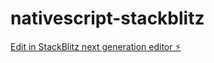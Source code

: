 # nativescript-stackblitz

[Edit in StackBlitz next generation editor ⚡️](https://stackblitz.com/~/github.com/DenisDr1/nativescript-stackblitz)